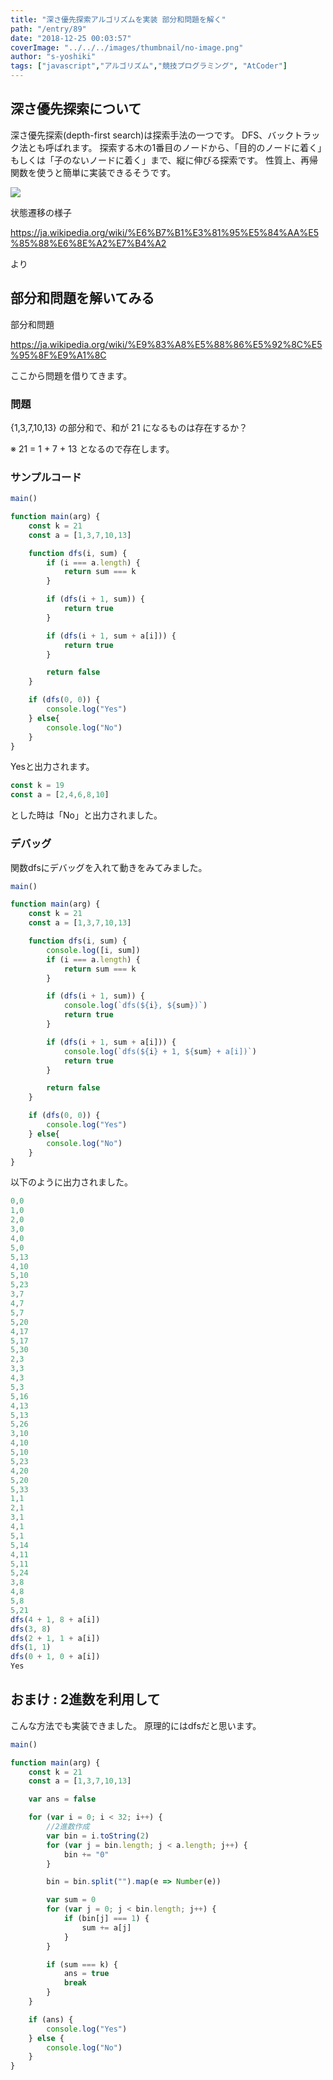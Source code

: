 ```yaml
---
title: "深さ優先探索アルゴリズムを実装 部分和問題を解く"
path: "/entry/89"
date: "2018-12-25 00:03:57"
coverImage: "../../../images/thumbnail/no-image.png"
author: "s-yoshiki"
tags: ["javascript","アルゴリズム","競技プログラミング", "AtCoder"]
---
```


## 深さ優先探索について

深さ優先探索(depth-first search)は探索手法の一つです。
DFS、バックトラック法とも呼ばれます。
探索する木の1番目のノードから、「目的のノードに着く」もしくは「子のないノードに着く」まで、縦に伸びる探索です。
性質上、再帰関数を使うと簡単に実装できるそうです。

<a href="https://upload.wikimedia.org/wikipedia/commons/5/5d/Depth-first-tree.png">
<img src="https://upload.wikimedia.org/wikipedia/commons/5/5d/Depth-first-tree.png">
</a>

状態遷移の様子

https://ja.wikipedia.org/wiki/%E6%B7%B1%E3%81%95%E5%84%AA%E5%85%88%E6%8E%A2%E7%B4%A2

より

## 部分和問題を解いてみる

部分和問題

https://ja.wikipedia.org/wiki/%E9%83%A8%E5%88%86%E5%92%8C%E5%95%8F%E9%A1%8C

ここから問題を借りてきます。

### 問題

{1,3,7,10,13} の部分和で、和が 21 になるものは存在するか？

※ 21 = 1 + 7 + 13 となるので存在します。

### サンプルコード

```js
main()

function main(arg) {
    const k = 21
    const a = [1,3,7,10,13]

    function dfs(i, sum) {
        if (i === a.length) {
            return sum === k
        }

        if (dfs(i + 1, sum)) {
            return true
        }

        if (dfs(i + 1, sum + a[i])) {
            return true
        }

        return false
    }

    if (dfs(0, 0)) {
        console.log("Yes")
    } else{
        console.log("No")
    }
}
```

Yesと出力されます。

```js
const k = 19
const a = [2,4,6,8,10]

```

とした時は「No」と出力されました。

### デバッグ

関数dfsにデバッグを入れて動きをみてみました。

```js
main()

function main(arg) {
    const k = 21
    const a = [1,3,7,10,13]

    function dfs(i, sum) {
        console.log([i, sum])
        if (i === a.length) {
            return sum === k
        }

        if (dfs(i + 1, sum)) {
            console.log(`dfs(${i}, ${sum})`)
            return true
        }

        if (dfs(i + 1, sum + a[i])) {
            console.log(`dfs(${i} + 1, ${sum} + a[i])`)
            return true
        }

        return false
    }

    if (dfs(0, 0)) {
        console.log("Yes")
    } else{
        console.log("No")
    }
}

```

以下のように出力されました。

```js
0,0
1,0
2,0
3,0
4,0
5,0
5,13
4,10
5,10
5,23
3,7
4,7
5,7
5,20
4,17
5,17
5,30
2,3
3,3
4,3
5,3
5,16
4,13
5,13
5,26
3,10
4,10
5,10
5,23
4,20
5,20
5,33
1,1
2,1
3,1
4,1
5,1
5,14
4,11
5,11
5,24
3,8
4,8
5,8
5,21
dfs(4 + 1, 8 + a[i])
dfs(3, 8)
dfs(2 + 1, 1 + a[i])
dfs(1, 1)
dfs(0 + 1, 0 + a[i])
Yes

```

## おまけ : 2進数を利用して

こんな方法でも実装できました。
原理的にはdfsだと思います。

```js
main()

function main(arg) {
    const k = 21
    const a = [1,3,7,10,13]

    var ans = false

    for (var i = 0; i < 32; i++) {
        //2進数作成
        var bin = i.toString(2)
        for (var j = bin.length; j < a.length; j++) {
            bin += "0"
        }

        bin = bin.split("").map(e => Number(e))

        var sum = 0
        for (var j = 0; j < bin.length; j++) {
            if (bin[j] === 1) {
                sum += a[j]
            }
        }

        if (sum === k) {
            ans = true
            break
        }
    }

    if (ans) {
        console.log("Yes")
    } else {
        console.log("No")
    }
}

```
